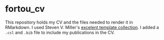 # fortou_cv

This repository holds my CV and the files needed to render it in RMarkdown. I used Steven V. Miller's [excelent template collection](https://github.com/svmiller/svm-r-markdown-templates). I added a `.csl` and `.bib` file to include my publications in the CV.
